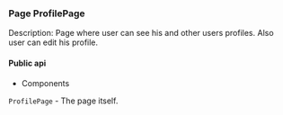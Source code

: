 ### Page ProfilePage

Description: Page where user can see his and other users profiles. Also user can edit his profile. 

#### Public api

- Components

`ProfilePage` - The page itself.
